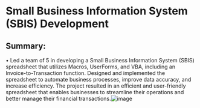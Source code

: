 # Small Business Information System (SBIS) Development

## Summary:
•	Led a team of 5 in developing a Small Business Information System (SBIS) spreadsheet that utilizes Macros, UserForms, and VBA, including an Invoice-to-Transaction function. Designed and implemented the spreadsheet to automate business processes, improve data accuracy, and increase efficiency. The project resulted in an efficient and user-friendly spreadsheet that enables businesses to streamline their operations and better manage their financial transactions.![image](https://user-images.githubusercontent.com/123415903/234991561-bc6c5f2c-fc97-4580-b43f-e1c62dd7b8d8.png)
